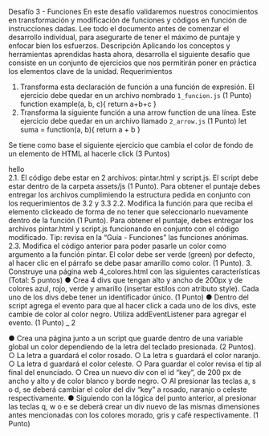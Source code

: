 Desafío 3 - Funciones
En este desafío validaremos nuestros conocimientos en transformación y modificación de
funciones y códigos en función de instrucciones dadas.
Lee todo el documento antes de comenzar el desarrollo individual, para asegurarte de tener
el máximo de puntaje y enfocar bien los esfuerzos.
Descripción
Aplicando los conceptos y herramientas aprendidas hasta ahora, desarrolla el siguiente
desafío que consiste en un conjunto de ejercicios que nos permitirán poner en práctica los
elementos clave de la unidad.
Requerimientos
1. Transforma esta declaración de función a una función de expresión. El ejercicio debe
quedar en un archivo nombrado `1_funcion.js` (1 Punto)
function example(a, b, c){
return a+b+c
}
2. Transforma la siguiente función a una arrow function de una línea. Este ejercicio
debe quedar en un archivo llamado `2_arrow.js` (1 Punto)
let suma = function(a, b){
return a + b
}


Se tiene como base el siguiente ejercicio que cambia el color de fondo de un elemento de
HTML al hacerle click (3 Puntos)
<div id="ele1"> hello </div>
<script>
function pintar(){
ele.style.backgroundColor = 'yellow'
}
const ele = document.getElementById("ele1")
ele.addEventListener("click", pintar);
</script>
2.1. El código debe estar en 2 archivos: pintar.html y script.js. El script debe
estar dentro de la carpeta assets/js (1 Punto).
Para obtener el puntaje debes entregar los archivos cumplimiendo la
estructura pedida en conjunto con los requerimientos de 3.2 y 3.3
2.2. Modifica la función para que reciba el elemento clickeado de forma de no
tener que seleccionarlo nuevamente dentro de la función (1 Punto).
Para obtener el puntaje, debes entregar los archivos pintar.html y script.js
funcionando en conjunto con el código modificado.
Tip: revisa en la “Guía - Funciones” las funciones anónimas.
2.3. Modifica el código anterior para poder pasarle un color como argumento a la
función pintar. El color debe ser verde (green) por defecto, al hacer clic en el
párrafo se debe pasar amarillo como color. (1 Punto).
3. Construye una página web 4_colores.html con las siguientes características (Total:
5 puntos)
● Crea 4 divs que tengan alto y ancho de 200px y de colores azul, rojo, verde y
amarillo (insertar estilos con atributo style). Cada uno de los divs debe tener
un identificador único. (1 Punto)
● Dentro del script agrega el evento para que al hacer click a cada uno de los
divs, este cambie de color al color negro. Utiliza addEventListener para
agregar el evento. (1 Punto)
_ 2

● Crea una página junto a un script que guarde dentro de una variable global
un color dependiendo de la letra del teclado presionada. (2 Puntos).
○ La letra a guardará el color rosado.
○ La letra s guardará el color naranjo.
○ La letra d guardará el color celeste.
○ Para guardar el color revisa el tip al final del enunciado.
○ Crea un nuevo div con el id “key”, de 200 px de ancho y alto y de
color blanco y borde negro.
○ Al presionar las teclas a, s o d, se deberá cambiar el color del div
“key” a rosado, naranjo o celeste respectivamente.
● Siguiendo con la lógica del punto anterior, al presionar las teclas q, w o e se
deberá crear un div nuevo de las mismas dimensiones antes mencionadas
con los colores morado, gris y café respectivamente. (1 Punto)
